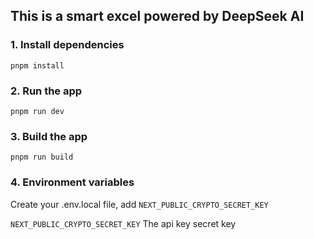## This is a smart excel powered by DeepSeek AI

### 1. Install dependencies
```
pnpm install
```
### 2. Run the app
```
pnpm run dev
```

### 3. Build the app
```
pnpm run build
```

### 4. Environment variables

Create your .env.local file, add ```NEXT_PUBLIC_CRYPTO_SECRET_KEY```

```NEXT_PUBLIC_CRYPTO_SECRET_KEY``` The api key secret key
